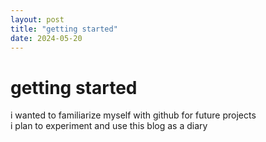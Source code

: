 ```yaml
---
layout: post
title: "getting started"
date: 2024-05-20
---
```


# getting started

i wanted to familiarize myself with github for future projects  
i plan to experiment and use this blog as a diary
